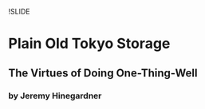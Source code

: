 !SLIDE

# Plain Old Tokyo Storage #

## The Virtues of Doing One-Thing-Well ##

### by Jeremy Hinegardner ###
